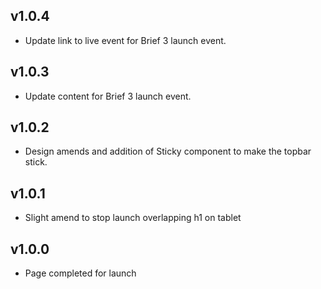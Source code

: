 ## v1.0.4
- Update link to live event for Brief 3 launch event.

## v1.0.3
- Update content for Brief 3 launch event.

## v1.0.2

- Design amends and addition of Sticky component to make the topbar stick.
## v1.0.1

- Slight amend to stop launch overlapping h1 on tablet
## v1.0.0

- Page completed for launch